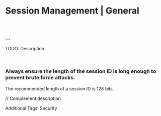 # Session Management | General
<br>


### ...

TODO: Description

<br>


### Always ensure the length of the session ID is long enough to prevent brute force attacks.

The recommended length of a session ID is 128 bits.

// Complement description

Additional Tags: Security
<br>